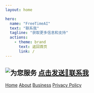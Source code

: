 ```yaml
---
layout: home

hero:
  name: "FreeTimeAI"
  text: "联系我"
  tagline: "获取更多信息和支持"
  actions:
    - theme: brand
      text: 返回首页
      link: /
---
```

![为您服务](https://musictops.eu.org/file/1736752668901_ced665f5-8636-4c2b-a28d-9816b51d71aa_0.png)
<a href="mailto:peter@bettergpt.eu.org">点击发送📧联系我</a>
---

<footer>
  <div class="footer-content">
    <nav>
      <a href="/">Home</a>
      <a href="/about">About</a>
      <a href="/business">Business</a>
      <a href="/privacy-policy">Privacy Policy</a>
    </nav>
  </div>
</footer>